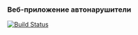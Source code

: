 ### Веб-приложение автонарушители
[![Build Status](https://travis-ci.com/zely20/springmvc.svg?branch=master)](https://travis-ci.com/zely20/springmvc)